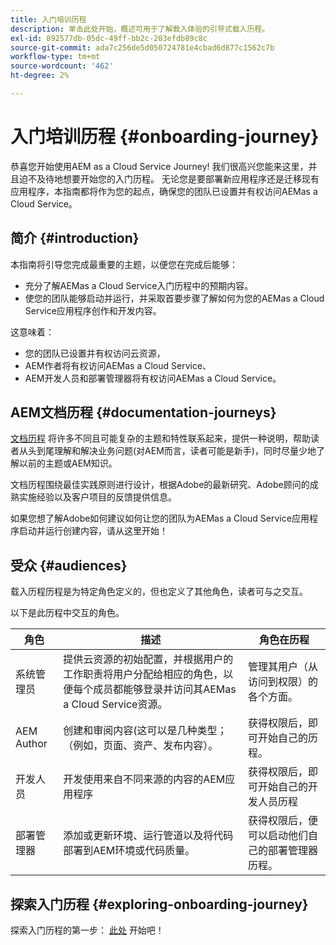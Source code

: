 ```yaml
---
title: 入门培训历程
description: 单击此处开始，概述可用于了解载入体验的引导式载入历程。
exl-id: 892577db-05dc-49ff-bb2c-203efdb89c8c
source-git-commit: ada7c256de5d050724781e4cbad6d877c1562c7b
workflow-type: tm+mt
source-wordcount: '462'
ht-degree: 2%

---
```


# 入门培训历程 {#onboarding-journey}

恭喜您开始使用AEM as a Cloud Service Journey! 我们很高兴您能来这里，并且迫不及待地想要开始您的入门历程。 无论您是要部署新应用程序还是迁移现有应用程序，本指南都将作为您的起点，确保您的团队已设置并有权访问AEMas a Cloud Service。

## 简介 {#introduction}

本指南将引导您完成最重要的主题，以便您在完成后能够：

* 充分了解AEMas a Cloud Service入门历程中的预期内容。
* 使您的团队能够启动并运行，并采取首要步骤了解如何为您的AEMas a Cloud Service应用程序创作和开发内容。

这意味着：

* 您的团队已设置并有权访问云资源，
* AEM作者将有权访问AEMas a Cloud Service、
* AEM开发人员和部署管理器将有权访问AEMas a Cloud Service。

## AEM文档历程 {#documentation-journeys}

[文档历程](/help/journey-documentation/documentation-journeys.md) 将许多不同且可能复杂的主题和特性联系起来，提供一种说明，帮助读者从头到尾理解和解决业务问题(对AEM而言，读者可能是新手)，同时尽量少地了解以前的主题或AEM知识。

文档历程围绕最佳实践原则进行设计，根据Adobe的最新研究、Adobe顾问的成熟实施经验以及客户项目的反馈提供信息。

如果您想了解Adobe如何建议如何让您的团队为AEMas a Cloud Service应用程序启动并运行创建内容，请从这里开始！

## 受众 {#audiences}

载入历程历程是为特定角色定义的，但也定义了其他角色，读者可与之交互。

以下是此历程中交互的角色。

| 角色 | 描述 | 角色在历程 |
|---|---|---|
| 系统管理员 | 提供云资源的初始配置，并根据用户的工作职责将用户分配给相应的角色，以便每个成员都能够登录并访问其AEMas a Cloud Service资源。 | 管理其用户（从访问到权限）的各个方面。 |
| AEM Author | 创建和审阅内容(这可以是几种类型；（例如，页面、资产、发布内容）。 | 获得权限后，即可开始自己的历程。 |
| 开发人员 | 开发使用来自不同来源的内容的AEM应用程序 | 获得权限后，即可开始自己的开发人员历程 |
| 部署管理器 | 添加或更新环境、运行管道以及将代码部署到AEM环境或代码质量。 | 获得权限后，便可以启动他们自己的部署管理器历程。 |

## 探索入门历程 {#exploring-onboarding-journey}

探索入门历程的第一步： [此处](/help/journey-onboarding/sysadmin/get-started-onboarding-journey.md) 开始吧！
